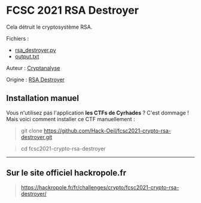 # FCSC 2021 RSA Destroyer

Cela détruit le cryptosystème RSA.


Fichiers : 
- [rsa_destroyer.py](rsa_destroyer.py)
- [output.txt](output.txt)



Auteur : [Cryptanalyse](https://twitter.com/Cryptanalyse)

Origine : [RSA Destroyer](https://hackropole.fr/fr/challenges/crypto/fcsc2021-crypto-rsa-destroyer/)




## Installation manuel
Vous n'utilisez pas l'application **les CTFs de Cyrhades** ? C'est dommage !
Mais voici comment installer ce CTF manuellement :

> git clone https://github.com/Hack-Oeil/fcsc2021-crypto-rsa-destroyer.git

> cd fcsc2021-crypto-rsa-destroyer


-----------

## Sur le site officiel hackropole.fr
> https://hackropole.fr/fr/challenges/crypto/fcsc2021-crypto-rsa-destroyer/
